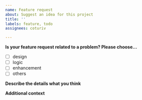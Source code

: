 ```yaml
---
name: Feature request
about: Suggest an idea for this project
title: ''
labels: feature, todo
assignees: coturiv

---
```


**Is your feature request related to a problem? Please choose...**
- [ ] design
- [ ] logic
- [ ] enhancement
- [ ] others 

**Describe the details what you think**
<!--A clear and concise description of what you want to happen.-->

**Additional context**
<!--Add any other context or screenshots about the feature request here.-->
